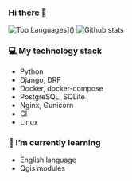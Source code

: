 ### Hi there 👋

<!--
**2artem/2artem** is a ✨ _special_ ✨ repository because its `README.md` (this file) appears on your GitHub profile.

Here are some ideas to get you started:

- 🔭 I’m currently working on ...
- 🌱 I’m currently learning ...
- 👯 I’m looking to collaborate on ...
- 🤔 I’m looking for help with ...
- 💬 Ask me about ...
- 📫 How to reach me: ...
- 😄 Pronouns: ...
- ⚡ Fun fact: ...
-->
![Top Languages](https://github-readme-stats.vercel.app/api/top-langs/?username=2artem&layout=compact)]()
![Github stats](https://github-readme-stats.vercel.app/api?username=2artem&show_icons=true&include_all_commits=true&count_private=true)

### 💻 My technology stack
 - Python
 - Django, DRF
 - Docker, docker-compose
 - PostgreSQL, SQLite
 - Nginx, Gunicorn
 - CI
 - Linux

### 🌱 I’m currently learning
 - English language
 - Qgis modules
